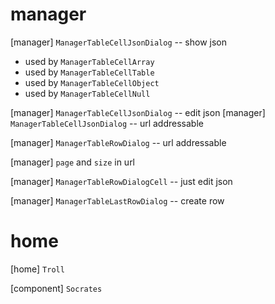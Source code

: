 # manager

[manager] `ManagerTableCellJsonDialog` -- show json

- used by `ManagerTableCellArray`
- used by `ManagerTableCellTable`
- used by `ManagerTableCellObject`
- used by `ManagerTableCellNull`

[manager] `ManagerTableCellJsonDialog` -- edit json
[manager] `ManagerTableCellJsonDialog` -- url addressable

[manager] `ManagerTableRowDialog` -- url addressable

[manager] `page` and `size` in url

[manager] `ManagerTableRowDialogCell` -- just edit json

[manager] `ManagerTableLastRowDialog` -- create row

# home

[home] `Troll`

[component] `Socrates`
